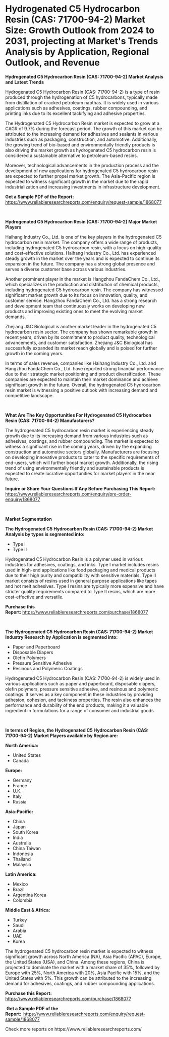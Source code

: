 <p><h1>Hydrogenated C5 Hydrocarbon Resin (CAS: 71700-94-2) Market Size: Growth Outlook from 2024 to 2031, projecting at Market's Trends Analysis by Application, Regional Outlook, and Revenue</h1></p><p><strong>Hydrogenated C5 Hydrocarbon Resin (CAS: 71700-94-2) Market Analysis and Latest Trends</strong></p>
<p><p>Hydrogenated C5 Hydrocarbon Resin (CAS: 71700-94-2) is a type of resin produced through the hydrogenation of C5 hydrocarbons, typically made from distillation of cracked petroleum napthas. It is widely used in various applications such as adhesives, coatings, rubber compounding, and printing inks due to its excellent tackifying and adhesive properties.</p><p>The Hydrogenated C5 Hydrocarbon Resin market is expected to grow at a CAGR of 9.7% during the forecast period. The growth of this market can be attributed to the increasing demand for adhesives and sealants in various industries such as packaging, construction, and automotive. Additionally, the growing trend of bio-based and environmentally friendly products is also driving the market growth as hydrogenated C5 hydrocarbon resin is considered a sustainable alternative to petroleum-based resins.</p><p>Moreover, technological advancements in the production process and the development of new applications for hydrogenated C5 hydrocarbon resin are expected to further propel market growth. The Asia-Pacific region is expected to witness significant growth in the market due to the rapid industrialization and increasing investments in infrastructure development.</p></p>
<p><strong>Get a Sample PDF of the Report:&nbsp;</strong> <a href="https://www.reliableresearchreports.com/enquiry/request-sample/1868077">https://www.reliableresearchreports.com/enquiry/request-sample/1868077</a></p>
<p>&nbsp;</p>
<p><strong>Hydrogenated C5 Hydrocarbon Resin (CAS: 71700-94-2) Major Market Players</strong></p>
<p><p>Haihang Industry Co., Ltd. is one of the key players in the hydrogenated C5 hydrocarbon resin market. The company offers a wide range of products, including hydrogenated C5 hydrocarbon resin, with a focus on high-quality and cost-effective solutions. Haihang Industry Co., Ltd. has experienced steady growth in the market over the years and is expected to continue its expansion in the future. The company has a strong global presence and serves a diverse customer base across various industries.</p><p>Another prominent player in the market is Hangzhou FandaChem Co., Ltd., which specializes in the production and distribution of chemical products, including hydrogenated C5 hydrocarbon resin. The company has witnessed significant market growth due to its focus on innovation, quality, and customer service. Hangzhou FandaChem Co., Ltd. has a strong research and development team that continuously works on developing new products and improving existing ones to meet the evolving market demands.</p><p>Zhejiang J&C Biological is another market leader in the hydrogenated C5 hydrocarbon resin sector. The company has shown remarkable growth in recent years, driven by its commitment to product quality, technological advancements, and customer satisfaction. Zhejiang J&C Biological has successfully expanded its market reach globally and is poised for further growth in the coming years.</p><p>In terms of sales revenue, companies like Haihang Industry Co., Ltd. and Hangzhou FandaChem Co., Ltd. have reported strong financial performance due to their strategic market positioning and product diversification. These companies are expected to maintain their market dominance and achieve significant growth in the future. Overall, the hydrogenated C5 hydrocarbon resin market is witnessing a positive outlook with increasing demand and competitive landscape.</p></p>
<p>&nbsp;</p>
<p><strong>What Are The Key Opportunities For Hydrogenated C5 Hydrocarbon Resin (CAS: 71700-94-2) Manufacturers?</strong></p>
<p><p>The hydrogenated C5 hydrocarbon resin market is experiencing steady growth due to its increasing demand from various industries such as adhesives, coatings, and rubber compounding. The market is expected to witness a significant rise in the coming years, driven by the expanding construction and automotive sectors globally. Manufacturers are focusing on developing innovative products to cater to the specific requirements of end-users, which will further boost market growth. Additionally, the rising trend of using environmentally friendly and sustainable products is expected to create lucrative opportunities for market players in the near future.</p></p>
<p><strong>Inquire or Share Your Questions If Any Before Purchasing This Report:</strong> <a href="https://www.reliableresearchreports.com/enquiry/pre-order-enquiry/1868077">https://www.reliableresearchreports.com/enquiry/pre-order-enquiry/1868077</a></p>
<p>&nbsp;</p>
<p><strong>Market Segmentation</strong></p>
<p><strong>The Hydrogenated C5 Hydrocarbon Resin (CAS: 71700-94-2) Market Analysis by types is segmented into:</strong></p>
<p><ul><li>Type I</li><li>Type II</li></ul></p>
<p><p>Hydrogenated C5 Hydrocarbon Resin is a polymer used in various industries for adhesives, coatings, and inks. Type I market includes resins used in high-end applications like food packaging and medical products due to their high purity and compatibility with sensitive materials. Type II market consists of resins used in general purpose applications like tapes and hot melt adhesives. Type I resins are typically more expensive and have stricter quality requirements compared to Type II resins, which are more cost-effective and versatile.</p></p>
<p><strong>Purchase this Report:&nbsp;</strong><a href="https://www.reliableresearchreports.com/purchase/1868077">https://www.reliableresearchreports.com/purchase/1868077</a></p>
<p>&nbsp;</p>
<p><strong>The Hydrogenated C5 Hydrocarbon Resin (CAS: 71700-94-2) Market Industry Research by Application is segmented into:</strong></p>
<p><ul><li>Paper and Paperboard</li><li>Disposable Diapers</li><li>Olefin Polymers</li><li>Pressure Sensitive Adhesive</li><li>Resinous and Polymeric Coatings</li></ul></p>
<p><p>Hydrogenated C5 Hydrocarbon Resin (CAS: 71700-94-2) is widely used in various applications such as paper and paperboard, disposable diapers, olefin polymers, pressure sensitive adhesive, and resinous and polymeric coatings. It serves as a key component in these industries by providing adhesion, cohesion, and tackiness properties. The resin also enhances the performance and durability of the end products, making it a valuable ingredient in formulations for a range of consumer and industrial goods.</p></p>
<p>&nbsp;</p>
<p><strong>In terms of Region, the Hydrogenated C5 Hydrocarbon Resin (CAS: 71700-94-2) Market Players available by Region are:</strong></p>
<p>
    <p> <strong> North America: </strong>
        <ul>
            <li>United States</li>
            <li>Canada</li>
        </ul>
        </p> 
    <p> <strong> Europe: </strong>
        <ul>
            <li>Germany</li>
            <li>France</li>
            <li>U.K.</li>
            <li>Italy</li>
            <li>Russia</li>
        </ul>
        </p> 
    <p> <strong> Asia-Pacific: </strong>
        <ul>
            <li>China</li>
            <li>Japan</li>
            <li>South Korea</li>
            <li>India</li>
            <li>Australia</li>
            <li>China Taiwan</li>
            <li>Indonesia</li>
            <li>Thailand</li>
            <li>Malaysia</li>
        </ul>
        </p> 
    <p> <strong> Latin America: </strong>
        <ul>
            <li>Mexico</li>
            <li>Brazil</li>
            <li>Argentina Korea</li>
            <li>Colombia</li>
        </ul>
        </p> 
    <p> <strong> Middle East & Africa: </strong>
        <ul>
            <li>Turkey</li>
            <li>Saudi</li>
            <li>Arabia</li>
            <li>UAE</li>
            <li>Korea</li>
        </ul>
    </p>
    </p>
<p><p>The hydrogenated C5 hydrocarbon resin market is expected to witness significant growth across North America (NA), Asia Pacific (APAC), Europe, the United States (USA), and China. Among these regions, China is projected to dominate the market with a market share of 35%, followed by Europe with 25%, North America with 20%, Asia Pacific with 15%, and the United States with 5%. This growth can be attributed to the increasing demand for adhesives, coatings, and rubber compounding applications.</p></p>
<p><strong>Purchase this Report: </strong><a href="https://www.reliableresearchreports.com/purchase/1868077">https://www.reliableresearchreports.com/purchase/1868077</a></p>
<p>&nbsp;<strong>Get a Sample PDF of the Report:&nbsp;&nbsp;</strong><a href="https://www.reliableresearchreports.com/enquiry/request-sample/1868077">https://www.reliableresearchreports.com/enquiry/request-sample/1868077</a></p>
<p><strong></strong></p>
<p>Check more reports on https://www.reliableresearchreports.com/</p>